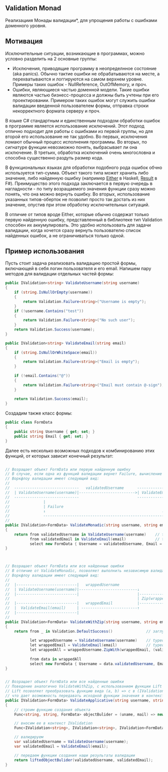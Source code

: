 ## Validation Monad 

Реализациия Монады валидации*, для упрощения работы с ошибками доменного уровня.

## Мотивация

Исключительные ситуации, возникающие в программах, можно условно разделить на 2 основные группы:
 - Исключения, приводящие программу в неопределнное состояние (aka panics). Обычно тактие ошибки не обрабатываются на месте, а перехватываются и логгируются на самом верхнем уровне. Примеры таких ошибок - NullReference, OutOfMemory, и проч.
 - Ошибки, являющиеся частью доменной модели. Такие ошибки являются частью бизнесс-процесса и должны быть учтены при его проектировании. Примером таких ошибок могут служить ошибки валидации введенной пользователем формы, отправка строки некорректного формата серверу и проч.
    
В языке C# стандартным и единственным подходом обработки ошибок в программе является использование исключений. Этот подход отлично подходит для работы с ошибками из первой группы, но для второй его использование не так удобно. Во первых, исключения ломают обычный процесс исполнения программы. Во вторых, по сигнатуре функции невозможно понять, выбрасывает ли она исключение. В третьих, обработка исключений очень многословна и способна существенно раздуть размер кода. 

В функциональных языках для обработки подобного рода ошибок обчно используется тип-сумма. Объект такого типа может хранить либо значение, либо найденную ошибку (например [Either](http://hackage.haskell.org/package/base-4.12.0.0/docs/Data-Either.html) в Haskell, [Result](https://docs.microsoft.com/en-us/dotnet/fsharp/language-reference/results) в F#). Преимущество этого подхода заключается в первую очередь в нагладности - по типу возращаемого значения функции сразу можно понять, что она можно вернуть ошибку. Во вторых, использование указанных типов-оберток не позволит просто так достать из них значение, опустив при этом обработку исключительных ситуаций. 

В отличие от типов вроде Either, которые обычно содержат только первую найденную ошибку, представленный в библиотеке тип Validation способен их аккумулировать. Это удобно использовать для задачи валидации, когда хочется сразу вернуть пользователю список найденных ошибок, а не ограничиваться только одной. 

## Пример использования

Пусть стоит задача реализовать валидацию простой формы, включающей в себя логин пользователя и его email. Напишем пару методов для валидации отдельных частей формы:

```cs
public IValidation<string> ValidateUsername(string username)
{
    if (string.IsNullOrEmpty(username))
    {
        return Validation.Failure<string>("Username is empty");
    }
    if (!username.Contains("test"))
    {
        return Validation.Failure<string>("No such user");
    }
    return Validation.Success(username);
}

public IValidation<string> ValidateEmail(string email)
{
    if (string.IsNullOrWhiteSpace(email))
    {
        return Validation.Failure<string>("Email is empty");
    }
    
    if (!email.Contains("@"))
    {
        return Validation.Failure<string>("Email must contain @-sign"); 
    }       
        
    return Validation.Success(email);
}
```

Создадим также класс формы:

```cs
public class FormData
{
    public string Username { get; set; }
    public string Email { get; set; }
}
```

Далее есть несколько возможных подходов к комбинированию этих функций, от которых зависит конечный результат:

```cs

// Возращает объект FormData или первую найденную ошибку
// В случае, если одна из функций валидации вернет Failure, вычисление дальше продолжаться не будет
// Воркфлоу валидации имеет следующий вид:
//
//  -----------------------------   validatedUsername      -----------------------   validatedEmail
//  | ValidateUsername(username)|------------------------->| ValidateEmail(email)|-------------------------->        
//  -----------------------------                          -----------------------  
//               |                                                    |
//               | Failure                                            | Failure 
//               ↓                                                    ↓ 
//               ------------------------------------------------------------------------------------------->
//
public IValidation<FormData> ValidateMonadic(string username, string email)
{
    return from validatedUsername in ValidateUsername(username)    // typeof(validatedUsername) == string
           from validatedEmail in ValidateEmail(email)             // typeof(validatedEmail)    == string
           select new FormData { Username = validatedUsername, Email = validatedEmail };
}



// Возращает объект FormData или все найденные ошибки
// В отличие от ValidateMonadic, позволяет выполнить независимую валидацию с последующим объединением результата валидации функцией ZipWith
// Воркфлоу валидации имеет следующий вид:
//
//  |---------------------------|   wrappedUsername     
//  | ValidateUsername(username)|--------------------------↓
//  |---------------------------|                          |------------------------------------|          (username, email)
//                                                         | Zip(wrappedUsername, wrappedEmail) | ------------------------------->        
//  |---------------------------|   wrappedEmail           |------------------------------------|
//  |  ValidateEmail(email)     | -------------------------↑                ↓                                   Failure
//  |---------------------------|                                           ----------------------------------------------------->
//
public IValidation<FormData> ValidateWithZip(string username, string email)
{
    return from _ in Validation.DefaultSuccess()               // заглушка для начала do-нотации
           
           let wrappedUsername = ValidateUsername(username)    // typeof(wrappedUsername) == IValidation<string>
           let wrappedEmail = ValidateEmail(email)             // typeof(wrappedEmail)    == IValidation<string>
           let wrappedAll = wrappedUsername.ZipWith(wrappedEmail, (validatedUsername, validatedEmail) => (validatedUsername, validatedEmail))
           
           from data in wrappedAll
           select new FormData { Username = data.validatedUsername, Email = data.validatedEmail  };
}


// Возращает объект FormData или все найденные ошибки
// Поведение аналогично ValidateWithZip, с использованием функции Lift вместо Zip
// Lift позволяет преобразовать функцию вида (a, b) => c в (IValidation<a>, IValidation<b>) => IValidation<c>,
// что дает возможность передавать исходной функции значения в контексте IValidation
public IValidation<FormData> ValidateApplicative(string username, string email)
{
    // строим функцию создания объекта
    Func<string, string, FormData> objectBulider = (uname, mail) => new FormData { Username = uname, Email = mail };

    // вносим ее в контекст IValidation
    Func<IValidation<string>, IValidation<string>, IValidation<FormData>> liftedObjectBulider = ValidationHelper.Lift<string, string, FormData>((uname, mail) => new FormData { Username = uname, Email = mail });

    // валидируем 
    var validatedUsername = ValidateUsername(username);
    var validatedEmail = ValidateEmail(email);

    // передаем функции создания наши результаты валидации
    return liftedObjectBulider(validatedUsername, validatedEmail);
}
```

